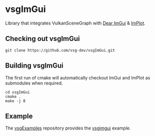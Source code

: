 # vsgImGui
Library that integrates VulkanSceneGraph with [Dear ImGui](https://github.com/ocornut/imgui) & [ImPlot](https://github.com/epezent/implot).

## Checking out vsgImGui

    git clone https://github.com/vsg-dev/vsgImGui.git

## Building vsgImGui

The first run of cmake will automatically checkout ImGui and ImPlot as submodules when required.

    cd vsgImGui
    cmake .
    make -j 8

## Example

The [vsgExamples](https://github.com/vsg-dev/vsgExamples.git) repository provides the [vsgimgui](https://github.com/vsg-dev/vsgExamples/tree/master/examples/ui/vsgimgui) example.
